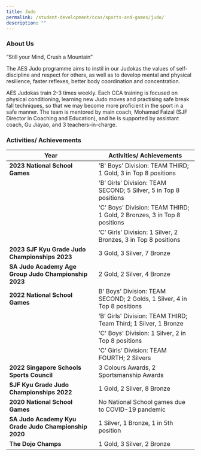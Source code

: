 ```yaml
---
title: Judo
permalink: /student-development/ccas/sports-and-games/judo/
description: ""
---
```

### About Us

“Still your Mind, Crush a Mountain”

The AES Judo programme aims to instil in our Judokas the values of self-discipline and respect for others, as well as to develop mental and physical resilience, faster reflexes, better body coordination and concentration. 

AES Judokas train 2-3 times weekly. Each CCA training is focused on physical conditioning, learning new Judo moves and practising safe break fall techniques, so that we may become more proficient in the sport in a safe manner. The team is mentored by main coach, Mohamad Faizal (SJF Director in Coaching and Education), and he is supported by assistant coach, Gu Jiayao, and 3 teachers-in-charge.


### Activities/ Achievements


| Year | Activities/ Achievements| 
| -------- | -------- | 
| **2023 National School Games**  |'B' Boys' Division: TEAM THIRD; 1 Gold, 3 in Top 8 positions |
|     | 'B’ Girls' Division: TEAM SECOND; 5 Silver, 5 in Top 8 positions   |
|     | 'C' Boys' Division: TEAM THIRD; 1 Gold, 2 Bronzes, 3 in Top 8 positions    |
|     | ‘C’ Girls' Division: 1 Silver, 2 Bronzes, 3 in Top 8 positions     |
| **2023 SJF Kyu Grade Judo Championships 2023**  | 3 Gold, 3 Silver, 7 Bronze   |
| **SA Judo Academy Age Group Judo Championship 2023**| 2 Gold, 2 Silver, 4 Bronze  |
| **2022  National School Games**  | B' Boys' Division: TEAM SECOND; 2 Golds, 1 Silver, 4 in Top 8 positions  |
|   | ‘B’ Girls' Division: TEAM THIRD; Team Third; 1 Silver, 1 Bronze  |
|   | 'C' Boys' Division: 1 Silver, 2 in Top 8 positions  |
|   | 'C’ Girls' Division: TEAM FOURTH; 2 Silvers|
| **2022 Singapore Schools Sports Council**  | 3 Colours Awards, 2 Sportsmanship Awards     |
| **SJF Kyu Grade Judo Championships 2022**  | 1 Gold, 2 Silver, 8 Bronze     |
| **2020 National School Games**  | No National School games due to COVID-19 pandemic  |
| **SA Judo Academy Kyu Grade Judo Championship 2020**  | 1 Silver, 1 Bronze, 1 in 5th position |
|  **The Dojo Champs** |  1 Gold, 3 Silver, 2 Bronze |